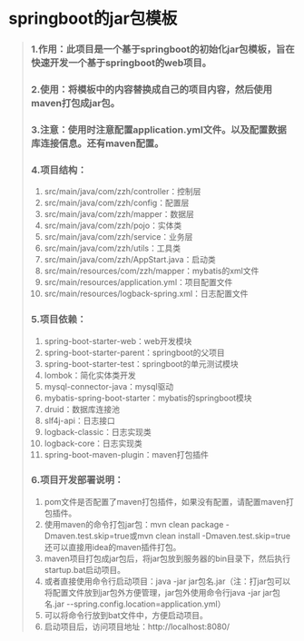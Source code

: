 # springboot的jar包模板

> ### 1.作用：此项目是一个基于springboot的初始化jar包模板，旨在快速开发一个基于springboot的web项目。
> ### 2.使用：将模板中的内容替换成自己的项目内容，然后使用maven打包成jar包。
> ### 3.注意：使用时注意配置application.yml文件。以及配置数据库连接信息。还有maven配置。
> ### 4.项目结构：
> 1. src/main/java/com/zzh/controller：控制层
> 2. src/main/java/com/zzh/config：配置层
> 3. src/main/java/com/zzh/mapper：数据层
> 4. src/main/java/com/zzh/pojo：实体类
> 5. src/main/java/com/zzh/service：业务层
> 6. src/main/java/com/zzh/utils：工具类
> 7. src/main/java/com/zzh/AppStart.java：启动类
> 8. src/main/resources/com/zzh/mapper：mybatis的xml文件
> 9. src/main/resources/application.yml：项目配置文件
> 10. src/main/resources/logback-spring.xml：日志配置文件
> 
> ### 5.项目依赖：
> 1. spring-boot-starter-web：web开发模块
> 2. spring-boot-starter-parent：springboot的父项目
> 3. spring-boot-starter-test：springboot的单元测试模块
> 4. lombok：简化实体类开发
> 5. mysql-connector-java：mysql驱动
> 6. mybatis-spring-boot-starter：mybatis的springboot模块
> 7. druid：数据库连接池
> 8. slf4j-api：日志接口
> 9. logback-classic：日志实现类
> 10. logback-core：日志实现类
> 11. spring-boot-maven-plugin：maven打包插件
> ### 6.项目开发部署说明：
> 1. pom文件是否配置了maven打包插件，如果没有配置，请配置maven打包插件。
> 2. 使用maven的命令打包jar包：mvn clean package -Dmaven.test.skip=true或mvn clean install -Dmaven.test.skip=true还可以直接用idea的maven插件打包。
> 3. maven项目打包成jar包后，将jar包放到服务器的bin目录下，然后执行startup.bat启动项目。
> 4. 或者直接使用命令行启动项目：java -jar jar包名.jar（注：打jar包可以将配置文件放到jar包外方便管理，jar包外使用命令行java -jar jar包名.jar --spring.config.location=application.yml）
> 5. 可以将命令行放到bat文件中，方便启动项目。
> 6. 启动项目后，访问项目地址：http://localhost:8080/
